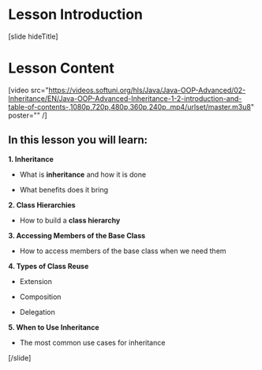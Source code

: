 # Lesson Introduction

[slide hideTitle]

# Lesson Content

[video src="https://videos.softuni.org/hls/Java/Java-OOP-Advanced/02-Inheritance/EN/Java-OOP-Advanced-Inheritance-1-2-introduction-and-table-of-contents-,1080p,720p,480p,360p,240p,.mp4/urlset/master.m3u8" poster="" /]

## In this lesson you will learn:

**1. Inheritance**

- What is **inheritance** and how it is done

- What benefits does it bring

**2. Class Hierarchies**

- How to build a **class hierarchy**

**3. Accessing Members of the Base Class**

- How to access members of the base class when we need them

**4. Types of Class Reuse**

- Extension

- Composition

- Delegation

**5. When to Use Inheritance**

- The most common use cases for inheritance
    
[/slide]
